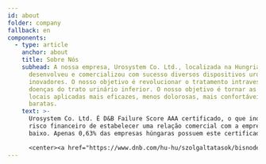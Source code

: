 ```yaml
---
id: about
folder: company
fallback: en
components:
  - type: article
    anchor: about
    title: Sobre Nós
    subhead: A nossa empresa, Urosystem Co. Ltd., localizada na Hungria,
      desenvolveu e comercializou com sucesso diversos dispositivos urológicos
      inovadores. O nosso objetivo é revolucionar o tratamento intravesical das
      doenças do trato urinário inferior. O nosso objetivo é tornar as terapias
      locais aplicadas mais eficazes, menos dolorosas, mais confortáveis e mais
      baratas.
    text: >-
      Urosystem Co. Ltd. É D&B Failure Score AAA certificado, o que indica que o
      risco financeiro de estabelecer uma relação comercial com a empresa é
      baixo. Apenas 0,63% das empresas húngaras possuem este certificado.

      <center><a href="https://www.dnb.com/hu-hu/szolgaltatasok/bisnode-tanusitvany" rel="_noopener" target="_blank"><img loading="lazy" src="https://certificate.hungary.dnb.com/getimage?cid=5291630&lang=en&typ=l&bg=FFFFFF&fg=000000" alt="Dun & Bradstreet tanusitvany" style="border:1px solid #CCCCCC" oncontextmenu="return false" title="  The risk of business transactions with companies that possess a Dun &amp; Bradstreet Certificate is low. The rating is based on the Dun &amp; Bradstreet rating system which combines one hundred years of international experience and considers hundreds of variables. The Dun &amp; Bradstreet Certificate indicates the current status of the company which is updated daily.  " /> </a></center>
---
```

